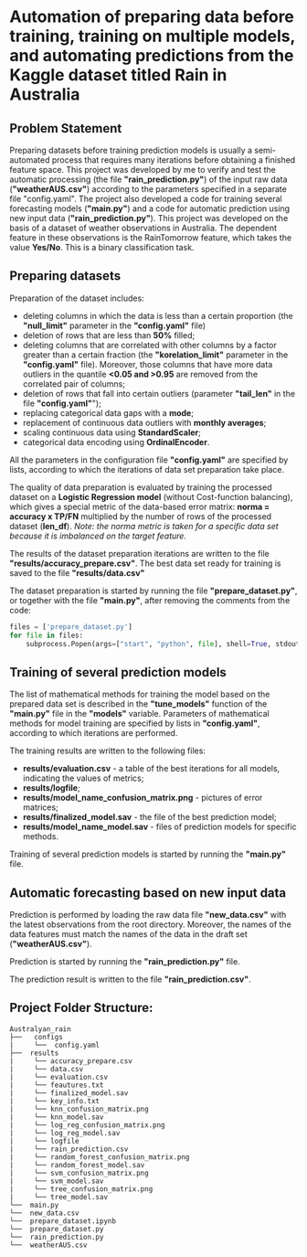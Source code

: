 # Automation of preparing data before training, training on multiple models, and automating predictions from the Kaggle dataset titled Rain in Australia 

## Problem Statement

Preparing datasets before training prediction models is usually a semi-automated process that requires many iterations before obtaining a finished feature space. This project was developed by me to verify and test the automatic processing (the file **"rain_prediction.py"**) of the input raw data (**"weatherAUS.csv"**) according to the parameters specified in a separate file "config.yaml". The project also developed a code for training several forecasting models (**"main.py"**) and a code for automatic prediction using new input data (**"rain_prediction.py"**). 
This project was developed on the basis of a dataset of weather observations in Australia. The dependent feature in these observations is the RainTomorrow feature, which takes the value **Yes/No**. This is a binary classification task.

## Preparing datasets

Preparation of the dataset includes:
- deleting columns in which the data is less than a certain proportion (the **"null_limit"** parameter in the **"config.yaml"** file)
- deletion of rows that are less than **50%** filled;
- deleting columns that are correlated with other columns by a factor greater than a certain fraction (the **"korelation_limit"** parameter in the **"config.yaml"** file). Moreover, those columns that have more data outliers in the quantile **<0.05 and >0.95** are removed from the correlated pair of columns;
- deletion of rows that fall into certain outliers (parameter **"tail_len"** in the file **"config.yaml"**");
- replacing categorical data gaps with a **mode**;
- replacement of continuous data outliers with **monthly averages**;
- scaling continuous data using **StandardScaler**;
- categorical data encoding using **OrdinalEncoder**.

All the parameters in the configuration file **"config.yaml"** are specified by lists, according to which the iterations of data set preparation take place.

The quality of data preparation is evaluated by training the processed dataset on a **Logistic Regression model** (without Cost-function balancing), which gives a special metric of the data-based error matrix: **norma = accuracy x TP/FN** multiplied by the number of rows of the processed dataset (**len_df**). 
*Note: the norma metric is taken for a specific data set because it is imbalanced on the target feature.*

The results of the dataset preparation iterations are written to the file **"results/accuracy_prepare.csv"**. The best data set ready for training is saved to the file **"results/data.csv"**

The dataset preparation is started by running the file **"prepare_dataset.py"**, or together with the file **"main.py"**, after removing the comments from the code:

```python
files = ['prepare_dataset.py']
for file in files:
    subprocess.Popen(args=["start", "python", file], shell=True, stdout=subprocess.PIPE)
```

## Training of several prediction models

The list of mathematical methods for training the model based on the prepared data set is described in the **"tune_models"** function of the **"main.py"** file in the **"models"** variable.
Parameters of mathematical methods for model training are specified by lists in **"config.yaml"**, according to which iterations are performed.

The training results are written to the following files:
- **results/evaluation.csv** - a table of the best iterations for all models, indicating the values of metrics;
- **results/logfile**;
- **results/model_name_confusion_matrix.png** - pictures of error matrices;
- **results/finalized_model.sav** - the file of the best prediction model;
- **results/model_name_model.sav** - files of prediction models for specific methods.

Training of several prediction models is started by running the **"main.py"** file.

## Automatic forecasting based on new input data

Prediction is performed by loading the raw data file **"new_data.csv"** with the latest observations from the root directory. Moreover, the names of the data features must match the names of the data in the draft set (**"weatherAUS.csv"**).

Prediction is started by running the **"rain_prediction.py"** file.

The prediction result is written to the file **"rain_prediction.csv"**.

## Project Folder Structure:

```text
Australyan_rain 
├──   configs
|     └──  config.yaml
├──  results
|     └── accuracy_prepare.csv
|     └── data.csv
|     └── evaluation.csv
|     └── feautures.txt
|     └── finalized_model.sav
|     └── key_info.txt
|     └── knn_confusion_matrix.png
|     └── knn_model.sav
|     └── log_reg_confusion_matrix.png
|     └── log_reg_model.sav
|     └── logfile
|     └── rain_prediction.csv
|     └── random_forest_confusion_matrix.png
|     └── random_forest_model.sav
|     └── svm_confusion_matrix.png
|     └── svm_model.sav
|     └── tree_confusion_matrix.png
|     └── tree_model.sav
└──  main.py
└──  new_data.csv
└──  prepare_dataset.ipynb
└──  prepare_dataset.py
└──  rain_prediction.py
└──  weatherAUS.csv
```
